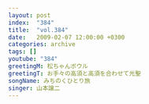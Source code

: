 ```yaml
---
layout: post
index:  "384"
title:  "vol.384"
date:   2009-02-07 12:00:00 +0300
categories: archive
tags: []
youtube: "384"
greetingM: 松ちゃんボウル
greetingT: お手々の高須と高須を合わせて光聖
songName: みちのくひとり旅
singer: 山本譲二
---
```

